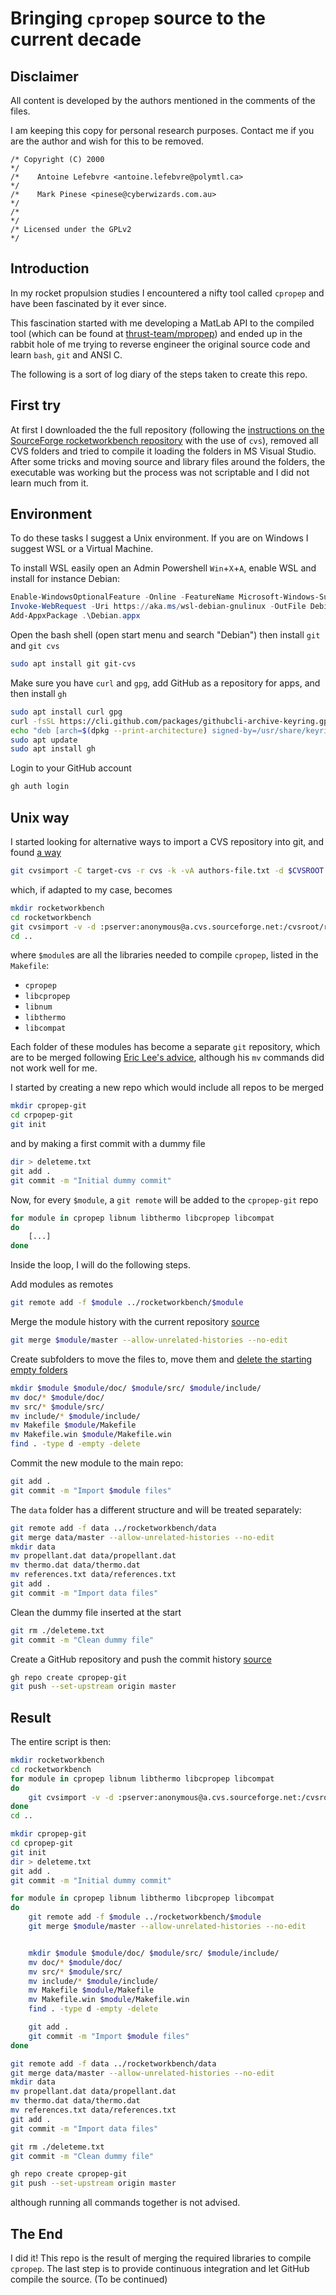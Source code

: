 # Bringing `cpropep` source to the current decade
## Disclaimer
All content is developed by the authors mentioned in the comments of the files.

I am keeping this copy for personal research purposes. Contact me if you are the author and wish for this to be removed.

```
/* Copyright (C) 2000                                                  */
/*    Antoine Lefebvre <antoine.lefebvre@polymtl.ca>                   */
/*    Mark Pinese <pinese@cyberwizards.com.au>                         */
/*                                                                     */
/* Licensed under the GPLv2                                            */
```

## Introduction
In my rocket propulsion studies I encountered a nifty tool called `cpropep` and have been fascinated by it ever since.

This fascination started with me developing a MatLab API to the compiled tool (which can be found at [thrust-team/mpropep](https://www.github.com/thrust-team/mpropep)) and ended up in the rabbit hole of me trying to reverse engineer the original source code and learn `bash`, `git` and ANSI C.

The following is a sort of log diary of the steps taken to create this repo.

## First try
At first I downloaded the the full repository (following the [instructions on the SourceForge rocketworkbench repository](http://rocketworkbench.cvs.sourceforge.net/) with the use of `cvs`), removed all CVS folders and tried to compile it loading the folders in MS Visual Studio. After some tricks and moving source and library files around the folders, the executable was working but the process was not scriptable and I did not learn much from it.

## Environment
To do these tasks I suggest a Unix environment. If you are on Windows I suggest WSL or a Virtual Machine.

To install WSL easily open an Admin Powershell `Win`+`X`+`A`, enable WSL and install for instance Debian:
```powershell
Enable-WindowsOptionalFeature -Online -FeatureName Microsoft-Windows-Subsystem-Linux
Invoke-WebRequest -Uri https://aka.ms/wsl-debian-gnulinux -OutFile Debian.appx -UseBasicParsing
Add-AppxPackage .\Debian.appx 
```

Open the bash shell (open start menu and search "Debian") then install `git` and `git cvs`
```bash
sudo apt install git git-cvs
```

Make sure you have `curl` and `gpg`, add GitHub as a repository for apps, and then install `gh`
```bash
sudo apt install curl gpg
curl -fsSL https://cli.github.com/packages/githubcli-archive-keyring.gpg | sudo gpg --dearmor -o /usr/share/keyrings/githubcli-archive-keyring.gpg
echo "deb [arch=$(dpkg --print-architecture) signed-by=/usr/share/keyrings/githubcli-archive-keyring.gpg] https://cli.github.com/packages stable main" | sudo tee /etc/apt/sources.list.d/github-cli.list > /dev/null
sudo apt update
sudo apt install gh
```
Login to your GitHub account
```bash
gh auth login
```

## Unix way
I started looking for alternative ways to import a CVS repository into git, and found [a way](https://stackoverflow.com/a/11490134)

```bash
git cvsimport -C target-cvs -r cvs -k -vA authors-file.txt -d $CVSROOT module
```
which, if adapted to my case, becomes
```bash
mkdir rocketworkbench
cd rocketworkbench
git cvsimport -v -d :pserver:anonymous@a.cvs.sourceforge.net:/cvsroot/rocketworkbench $module -C $module
cd ..
```
where `$module`s are all the libraries needed to compile `cpropep`, listed in the `Makefile`:
- `cpropep`
- `libcpropep`
- `libnum`
- `libthermo`
- `libcompat`

Each folder of these modules has become a separate `git` repository, which are to be merged following [Eric Lee's advice](https://saintgimp.org/2013/01/22/merging-two-git-repositories-into-one-repository-without-losing-file-history/), although his `mv` commands did not work well for me.

I started by creating a new repo which would include all repos to be merged
```bash
mkdir cpropep-git
cd crpopep-git
git init
```
and by making a first commit with a dummy file
```bash
dir > deleteme.txt
git add .
git commit -m "Initial dummy commit"
```

Now, for every `$module`, a `git remote` will be added to the `cpropep-git` repo
```bash
for module in cpropep libnum libthermo libcpropep libcompat
do
    [...]
done
```

Inside the loop, I will do the following steps.

Add modules as remotes
```bash
git remote add -f $module ../rocketworkbench/$module
```

Merge the module history with the current repository [source](https://newbedev.com/how-to-automate-git-merge-to-not-prompt-to-confirm-the-commit-message)
```bash
git merge $module/master --allow-unrelated-histories --no-edit
```

Create subfolders to move the files to, move them and [delete the starting empty folders](https://unix.stackexchange.com/questions/8430/how-to-remove-all-empty-directories-in-a-subtree)
```bash
mkdir $module $module/doc/ $module/src/ $module/include/
mv doc/* $module/doc/
mv src/* $module/src/
mv include/* $module/include/
mv Makefile $module/Makefile
mv Makefile.win $module/Makefile.win
find . -type d -empty -delete
```

Commit the new module to the main repo:
```bash
git add .
git commit -m "Import $module files"
```

The `data` folder has a different structure and will be treated separately:
```bash
git remote add -f data ../rocketworkbench/data
git merge data/master --allow-unrelated-histories --no-edit
mkdir data
mv propellant.dat data/propellant.dat
mv thermo.dat data/thermo.dat
mv references.txt data/references.txt
git add .
git commit -m "Import data files"
```

Clean the dummy file inserted at the start
```bash
git rm ./deleteme.txt
git commit -m "Clean dummy file"
```

Create a GitHub repository and push the commit history [source](https://docs.github.com/en/github/importing-your-projects-to-github/importing-source-code-to-github/adding-an-existing-project-to-github-using-the-command-line)
```bash
gh repo create cpropep-git
git push --set-upstream origin master
```

## Result
The entire script is then:
```bash
mkdir rocketworkbench
cd rocketworkbench
for module in cpropep libnum libthermo libcpropep libcompat
do
    git cvsimport -v -d :pserver:anonymous@a.cvs.sourceforge.net:/cvsroot/rocketworkbench $module -C $module
done
cd ..

mkdir cpropep-git
cd cpropep-git
git init
dir > deleteme.txt
git add .
git commit -m "Initial dummy commit"

for module in cpropep libnum libthermo libcpropep libcompat
do
    git remote add -f $module ../rocketworkbench/$module
    git merge $module/master --allow-unrelated-histories --no-edit


    mkdir $module $module/doc/ $module/src/ $module/include/
    mv doc/* $module/doc/
    mv src/* $module/src/
    mv include/* $module/include/
    mv Makefile $module/Makefile
    mv Makefile.win $module/Makefile.win
    find . -type d -empty -delete

    git add .
    git commit -m "Import $module files"
done

git remote add -f data ../rocketworkbench/data
git merge data/master --allow-unrelated-histories --no-edit
mkdir data
mv propellant.dat data/propellant.dat
mv thermo.dat data/thermo.dat
mv references.txt data/references.txt
git add .
git commit -m "Import data files"

git rm ./deleteme.txt
git commit -m "Clean dummy file"

gh repo create cpropep-git
git push --set-upstream origin master
```
although running all commands together is not advised.

## The End
I did it! This repo is the result of merging the required libraries to compile `cpropep`. The last step is to provide continuous integration and let GitHub compile the source. (To be continued)
